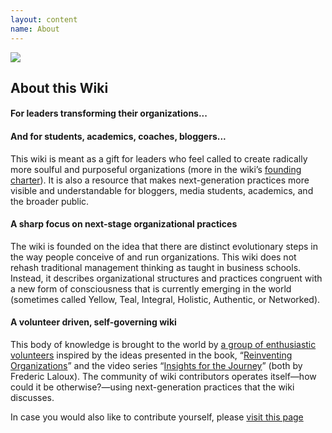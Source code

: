 ```yaml
---
layout: content
name: About
---
```

![](/media/evolutionary-purpose.jpg)

## About this Wiki

#### For leaders transforming their organizations...

#### And for students, academics, coaches, bloggers...

This wiki is meant as a gift for leaders who feel called to create radically more soulful and purposeful organizations (more in the wiki’s [founding charter](founding-charter)). It is also a resource that makes next-generation practices more visible and understandable for bloggers, media students, academics, and the broader public.

#### A sharp focus on next-stage organizational practices

The wiki is founded on the idea that there are distinct evolutionary steps in the way people conceive of and run organizations. This wiki does not rehash traditional management thinking as taught in business schools. Instead, it describes  organizational structures and practices congruent with a new form of consciousness that is currently emerging in the world (sometimes called Yellow, Teal, Integral, Holistic, Authentic, or Networked).

#### A volunteer driven, self-governing wiki

This body of knowledge is brought to the world by [a group of enthusiastic volunteers](/pages/a-group-of-enthusiastic-volunteers) inspired by the ideas presented in the book, “[Reinventing Organizations](https://www.reinventingorganizations.com/)” and the video series “[Insights for the Journey](https://thejourney.reinventingorganizations.com/index.html)” (both by Frederic Laloux). The community of wiki contributors operates itself—how could it be otherwise?—using next-generation practices that the wiki discusses.

In case you would also like to contribute yourself, please [visit this page](how-can-you-contribute/)